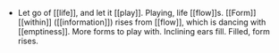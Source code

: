 - Let go of [[life]], and let it [[play]]. Playing, life [[flow]]s.  [[Form]] [[within]] ([[information]]) rises from [[flow]], which is dancing with [[emptiness]]. More forms to play with. Inclining ears fill. Filled, form rises.